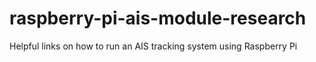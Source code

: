 # raspberry-pi-ais-module-research
Helpful links on how to run an AIS tracking system using Raspberry Pi 
